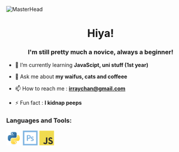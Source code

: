 ![MasterHead](https://files.catbox.moe/wq00vv.gif)
<h1 align="center">Hiya!</h1>
<h3 align="center">I'm still pretty much a novice, always a beginner!</h3> 

- 🌱 I’m currently learning **JavaScipt, uni stuff (1st year)**

- 💬 Ask me about **my waifus, cats and coffeee**

- 📫 How to reach me : **irraychan@gmail.com**

- ⚡ Fun fact : **I kidnap peeps**


<h3 align="left">Languages and Tools:</h3>
<p align="left">
<img src="https://raw.githubusercontent.com/devicons/devicon/master/icons/python/python-original.svg" alt="python" width="40" height="40"/> </a><img src="https://raw.githubusercontent.com/devicons/devicon/master/icons/photoshop/photoshop-line.svg" alt="photoshop" width="40" height="40"/> </a><img src="https://raw.githubusercontent.com/devicons/devicon/master/icons/javascript/javascript-original.svg" alt="javascript" width="40" height="40"/> </a> </p>


<!--
**Irraydesu/Irraydesu** is a ✨ _special_ ✨ repository because its `README.md` (this file) appears on your GitHub profile.

